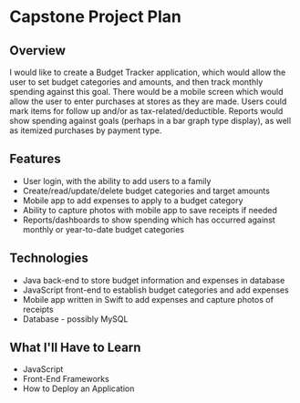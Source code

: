# Capstone Project Plan

## Overview

I would like to create a Budget Tracker application, which would allow the user to set budget categories and amounts, and then track monthly spending against this goal.  There would be a mobile screen which would allow the user to enter purchases at stores as they are made.  Users could mark items for follow up and/or as tax-related/deductible.  Reports would show spending against goals (perhaps in a bar graph type display), as well as itemized purchases by payment type.

## Features

* User login, with the ability to add users to a family
* Create/read/update/delete budget categories and target amounts
* Mobile app to add expenses to apply to a budget category
* Ability to capture photos with mobile app to save receipts if needed
* Reports/dashboards to show spending which has occurred against monthly or year-to-date budget categories

## Technologies

* Java back-end to store budget information and expenses in database
* JavaScript front-end to establish budget categories and add expenses
* Mobile app written in Swift to add expenses and capture photos of receipts
* Database - possibly MySQL

## What I'll Have to Learn

* JavaScript
* Front-End Frameworks
* How to Deploy an Application